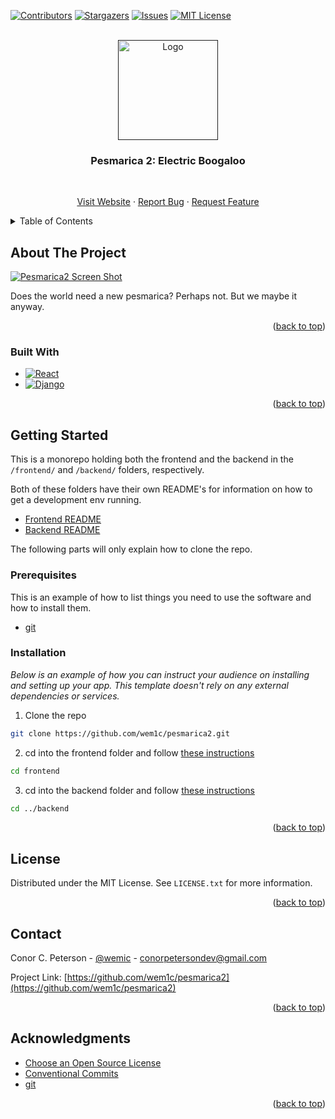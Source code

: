 <!--
https://github.com/othneildrew/Best-README-Template/blob/master/README.md -->

<!-- Improved compatibility of back to top link: See: https://github.com/othneildrew/Best-README-Template/pull/73 -->

<a name="readme-top"></a>

<!-- PROJECT SHIELDS -->
<!--
*** I'm using markdown "reference style" links for readability.
*** Reference links are enclosed in brackets [ ] instead of parentheses ( ).
*** See the bottom of this document for the declaration of the reference variables
*** for contributors-url, forks-url, etc. This is an optional, concise syntax you may use.
*** https://www.markdownguide.org/basic-syntax/#reference-style-links
-->

[![Contributors][contributors-shield]][contributors-url]
[![Stargazers][stars-shield]][stars-url]
[![Issues][issues-shield]][issues-url]
[![MIT License][license-shield]][license-url]

<!-- [![Forks][forks-shield]][forks-url] -->

<!-- PROJECT LOGO -->
<br />
<div align="center">
  <a href="">
    <img src="https://www.startpage.com/av/proxy-image?piurl=https%3A%2F%2Fi.etsystatic.com%2F22467704%2Fr%2Fil%2F907556%2F2998547453%2Fil_fullxfull.2998547453_rxym.jpg&sp=1686906565Taf4a310b738e5cf1f6dbb2e13b643f7e39a4b95856919790483c77c147ca17d4" alt="Logo" width="160" height="160">
  </a>

  <h3 align="center">Pesmarica 2: Electric Boogaloo</h3>
  <br>
  <p align="center">
    <a href="">Visit Website</a>
    ·
    <a href="https://github.com/wem1c/pesmarica2/issues">Report Bug</a>
    ·
    <a href="https://github.com/wem1c/pesmarica2/issues">Request Feature</a>
  </p>
</div>

<!-- TABLE OF CONTENTS -->
<details>
  <summary>Table of Contents</summary>
  <ol>
    <li>
      <a href="#about-the-project">About The Project</a>
      <ul>
        <li><a href="#built-with">Built With</a></li>
      </ul>
    </li>
    <li>
      <a href="#getting-started">Getting Started</a>
      <ul>
        <li><a href="#prerequisites">Prerequisites</a></li>
        <li><a href="#installation">Installation</a></li>
      </ul>
    </li>
    <li><a href="#license">License</a></li>
    <li><a href="#contact">Contact</a></li>
    <li><a href="#acknowledgments">Acknowledgments</a></li>
  </ol>
</details>

<!-- ABOUT THE PROJECT -->

## About The Project

[![Pesmarica2 Screen Shot][product-screenshot]](https://example.com)

Does the world need a new pesmarica? Perhaps not. But we maybe it anyway.

<p align="right">(<a href="#readme-top">back to top</a>)</p>

### Built With

- [![React][React.js]][React-url]
- [![Django][Django.org]][Django-url]

<p align="right">(<a href="#readme-top">back to top</a>)</p>

<!-- GETTING STARTED -->

## Getting Started

This is a monorepo holding both the frontend and the backend in the `/frontend/` and `/backend/` folders, respectively.

Both of these folders have their own README's for information on how to get a development env running.

- [Frontend README][frontend-readme-url]
- [Backend README][backend-readme-url]

The following parts will only explain how to clone the repo.

### Prerequisites

This is an example of how to list things you need to use the software and how to install them.

- [git](https://git-scm.com/)

### Installation

_Below is an example of how you can instruct your audience on installing and setting up your app. This template doesn't rely on any external dependencies or services._

1. Clone the repo

```sh
git clone https://github.com/wem1c/pesmarica2.git
```

2. cd into the frontend folder and follow [these instructions][frontend-readme-url]

```sh
cd frontend
```

3. cd into the backend folder and follow [these instructions][backend-readme-url]

```sh
cd ../backend
```

<p align="right">(<a href="#readme-top">back to top</a>)</p>

<!-- LICENSE -->

## License

Distributed under the MIT License. See `LICENSE.txt` for more information.

<p align="right">(<a href="#readme-top">back to top</a>)</p>

<!-- CONTACT -->

## Contact

Conor C. Peterson - [@wemic](https://social.linux.pizza/@wemic) - conorpetersondev@gmail.com

Project Link: [https://github.com/wem1c/pesmarica2](https://github.com/wem1c/pesmarica2)

<p align="right">(<a href="#readme-top">back to top</a>)</p>

<!-- ACKNOWLEDGMENTS -->

## Acknowledgments

- [Choose an Open Source License](https://choosealicense.com)
- [Conventional Commits](https://conventionalcommits.org)
- [git](https://git-scm.com)

<p align="right">(<a href="#readme-top">back to top</a>)</p>

<!-- MARKDOWN LINKS & IMAGES -->
<!-- https://www.markdownguide.org/basic-syntax/#reference-style-links -->

[contributors-shield]: https://img.shields.io/github/contributors/othneildrew/Best-README-Template.svg?style=for-the-badge
[contributors-url]: https://github.com/wem1c/pesmarica2/graphs/contributors
[stars-shield]: https://img.shields.io/github/stars/othneildrew/Best-README-Template.svg?style=for-the-badge
[stars-url]: https://github.com/wem1c/pesmarica2/stargazers
[issues-shield]: https://img.shields.io/github/issues/othneildrew/Best-README-Template.svg?style=for-the-badge
[issues-url]: https://github.com/wem1c/pesmarica2/issues
[license-shield]: https://img.shields.io/github/license/othneildrew/Best-README-Template.svg?style=for-the-badge
[license-url]: https://github.com/othneildrew/Best-README-Template/blob/master/LICENSE.txt
[product-screenshot]: images/screenshot.png
[React.js]: https://img.shields.io/badge/React-18.2.0-white?style=for-the-badge&logo=react&logoColor=61DAFB&labelColor=black
[React-url]: https://reactjs.org/
[Django.org]: https://img.shields.io/badge/Django-4.2.1-white?style=for-the-badge&logo=django&logoColor=ffffff&labelColor=092E20
[Django-url]: https://www.djangoproject.com/
[frontend-readme-url]: https://github.com/wem1c/pesmarica2/blob/main/frontend/README.md
[backend-readme-url]: https://github.com/wem1c/pesmarica2/blob/main/backend/README.md
[node-url]: https://nodejs.org/en
[npm-url]: https://npmjs.com
[python-url]: https://www.python.org/
[pip-url]: https://pip.pypa.io/en/stable/
